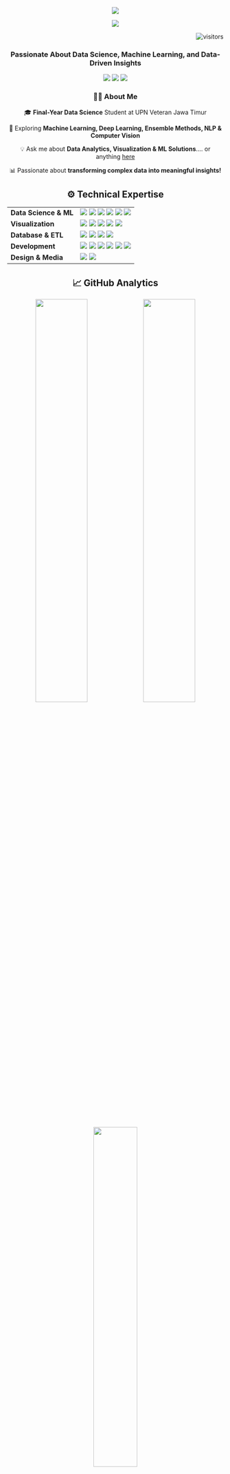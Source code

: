 <div align="center">
  <img src="https://capsule-render.vercel.app/api?type=waving&color=gradient&height=200&section=header&text=Rangga%20Laksana&fontSize=80&fontAlignY=35&animation=fadeIn&fontColor=white" />
</div>

<p align="center">
  <img src="https://readme-typing-svg.herokuapp.com/?font=Fira+Code&pause=1000&color=8A2BE2&width=435&lines=Data+Science+%7C+Machine+Learning+%7C+AI;Transforming+data+into+insights;Building+intelligent+solutions" />
</p>

<p align="right">
  <img src="https://visitor-badge.laobi.icu/badge?page_id=Ranggaalan.Ranggaalan&format=true&left_color=black&right_color=purple" alt="visitors"/>
</p>

<h3 align="center">Passionate About Data Science, Machine Learning, and Data-Driven Insights</h3>

<div align="center">
  <a href="mailto:ranggaalan90@gmail.com"><img src="https://img.shields.io/badge/Gmail-333333?style=for-the-badge&logo=gmail&logoColor=red" /></a>
  <a href="https://www.linkedin.com/in/rangga-laksana" target="_blank"><img src="https://img.shields.io/badge/LinkedIn-0077B5?style=for-the-badge&logo=linkedin&logoColor=white" /></a>
  <a href="https://Ranggaalan.github.io" target="_blank"><img src="https://img.shields.io/badge/Portfolio-FF5722?style=for-the-badge&logo=todoist&logoColor=white" /></a>
</div>

<div align="center">
  <h3>👨‍💻 About Me</h3>
  
  🎓 **Final-Year Data Science** Student at UPN Veteran Jawa Timur
  
  🚀 Exploring **Machine Learning, Deep Learning, Ensemble Methods, NLP & Computer Vision**
  
  💡 Ask me about **Data Analytics, Visualization & ML Solutions**.... or anything [here](https://github.com/Ranggaalan/Ranggaalan/issues)
  
  📊 Passionate about **transforming complex data into meaningful insights!**
</div>

<div align="center">
  <h2>⚙️ Technical Expertise</h2>
</div>

<table align="center" border="0" cellspacing="0" cellpadding="0">
  <tr>
    <td><strong>Data Science & ML</strong></td>
    <td>
      <img src="https://img.shields.io/badge/Python-3776AB?style=flat-square&logo=python&logoColor=white" />
      <img src="https://img.shields.io/badge/Pandas-150458?style=flat-square&logo=pandas&logoColor=white" />
      <img src="https://img.shields.io/badge/NumPy-013243?style=flat-square&logo=numpy&logoColor=white" />
      <img src="https://img.shields.io/badge/SciPy-8CAAE6?style=flat-square&logo=scipy&logoColor=white" />
      <img src="https://img.shields.io/badge/scikit_learn-F7931E?style=flat-square&logo=scikit-learn&logoColor=white" />
      <img src="https://img.shields.io/badge/TensorFlow-FF6F00?style=flat-square&logo=tensorflow&logoColor=white" />
    </td>
  </tr>
  <tr>
    <td><strong>Visualization</strong></td>
    <td>
      <img src="https://img.shields.io/badge/Power_BI-F2C811?style=flat-square&logo=powerbi&logoColor=black" />
      <img src="https://img.shields.io/badge/Tableau-E97627?style=flat-square&logo=tableau&logoColor=white" />
      <img src="https://img.shields.io/badge/Looker_Studio-4285F4?style=flat-square&logo=google&logoColor=white" />
      <img src="https://img.shields.io/badge/matplotlib-11557c?style=flat-square" />
      <img src="https://img.shields.io/badge/seaborn-3580AD?style=flat-square" />
    </td>
  </tr>
  <tr>
    <td><strong>Database & ETL</strong></td>
    <td>
      <img src="https://img.shields.io/badge/MySQL-4479A1?style=flat-square&logo=mysql&logoColor=white" />
      <img src="https://img.shields.io/badge/Pentaho-E00000?style=flat-square&logo=pentaho&logoColor=white" />
      <img src="https://img.shields.io/badge/Microsoft_Excel-217346?style=flat-square&logo=microsoft-excel&logoColor=white" />
      <img src="https://img.shields.io/badge/SQL-025E8C?style=flat-square&logo=sql&logoColor=white" />
    </td>
  </tr>
  <tr>
    <td><strong>Development</strong></td>
    <td>
      <img src="https://img.shields.io/badge/VS_Code-007ACC?style=flat-square&logo=visual-studio-code&logoColor=white" />
      <img src="https://img.shields.io/badge/Anaconda-44A833?style=flat-square&logo=anaconda&logoColor=white" />
      <img src="https://img.shields.io/badge/Jupyter-F37626?style=flat-square&logo=jupyter&logoColor=white" />
      <img src="https://img.shields.io/badge/XAMPP-FB7A24?style=flat-square&logo=xampp&logoColor=white" />
      <img src="https://img.shields.io/badge/Streamlit-FF4B4B?style=flat-square&logo=streamlit&logoColor=white" />
      <img src="https://img.shields.io/badge/Git-F05032?style=flat-square&logo=git&logoColor=white" />
    </td>
  </tr>
  <tr>
    <td><strong>Design & Media</strong></td>
    <td>
      <img src="https://img.shields.io/badge/Canva-00C4CC?style=flat-square&logo=canva&logoColor=white" />
      <img src="https://img.shields.io/badge/CapCut-000000?style=flat-square&logo=capcut&logoColor=white" />
    </td>
  </tr>
</table>

<div align="center">
  <h2>📈 GitHub Analytics</h2>
</div>

<p align="center">
  <img width="49%" src="https://github-readme-stats.vercel.app/api?username=Ranggaalan&show_icons=true&count_private=true&theme=tokyonight&hide_border=true" />
  <img width="49%" src="https://github-readme-streak-stats.herokuapp.com/?user=Ranggaalan&theme=tokyonight&hide_border=true" />
</p>

<p align="center">
  <img width="45%" src="https://github-readme-stats.vercel.app/api/top-langs/?username=Ranggaalan&layout=compact&theme=tokyonight&hide_border=true" />
</p>

<p align="center">
  <img width="90%" src="https://github-profile-trophy.vercel.app/?username=Ranggaalan&theme=tokyonight&no-frame=true&row=1&column=7" />
</p>

<div align="center">
  <img width="100%" src="https://github-readme-activity-graph.vercel.app/graph?username=Ranggaalan&theme=tokyo-night&hide_border=true" alt="Contribution Graph" />
</div>

<br>

<div align="center">
  <h2>💡 Featured Projects</h2>
  <a href="https://github.com/Ranggaalan/Ranggaalan">
    <img width="49%" src="https://github-readme-stats.vercel.app/api/pin/?username=Ranggaalan&repo=Ranggaalan&theme=tokyonight&hide_border=true" />
  </a>
  <a href="https://github.com/Ranggaalan/project-2">
    <img width="49%" src="https://github-readme-stats.vercel.app/api/pin/?username=Ranggaalan&repo=project-2&theme=tokyonight&hide_border=true" />
  </a>
</div>

<br>

<div align="center">
  <img src="https://quotes-github-readme.vercel.app/api?type=horizontal&theme=tokyonight" />
</div>

<br>

<div align="center">
  <h2>💭 Data Science Wisdom</h2>
  <b><i>"In God we trust. All others must bring data."</i></b><br>
  - W. Edwards Deming
</div>

<div align="center">
  <br>
  <a href="https://www.linkedin.com/in/rangga-laksana">
    <img src="https://img.shields.io/badge/Connect%20With%20Me-0077B5?style=for-the-badge&logo=linkedin&logoColor=white" />
  </a>
</div>

<div align="center">
  <img src="https://capsule-render.vercel.app/api?type=waving&color=gradient&height=120&section=footer&animation=fadeIn" />
</div>
